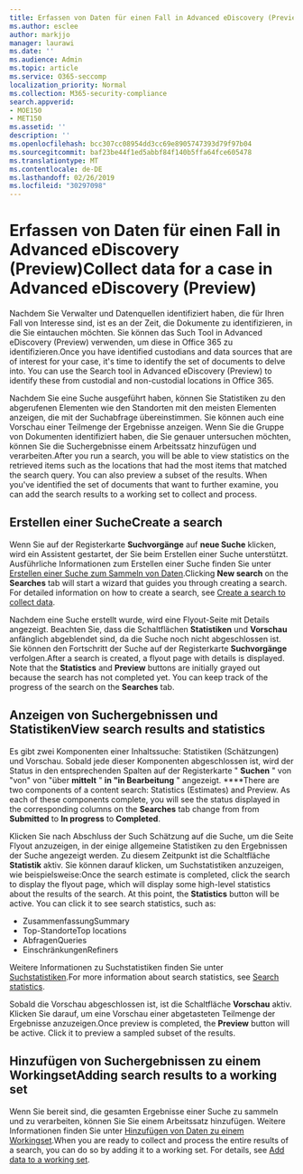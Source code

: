 ```yaml
---
title: Erfassen von Daten für einen Fall in Advanced eDiscovery (Preview)
ms.author: esclee
author: markjjo
manager: laurawi
ms.date: ''
ms.audience: Admin
ms.topic: article
ms.service: O365-seccomp
localization_priority: Normal
ms.collection: M365-security-compliance
search.appverid:
- MOE150
- MET150
ms.assetid: ''
description: ''
ms.openlocfilehash: bcc307cc08954dd3cc69e8905747393d79f97b04
ms.sourcegitcommit: baf23be44f1ed5abbf84f140b5ffa64fce605478
ms.translationtype: MT
ms.contentlocale: de-DE
ms.lasthandoff: 02/26/2019
ms.locfileid: "30297098"
---
```

# <a name="collect-data-for-a-case-in-advanced-ediscovery-preview"></a><span data-ttu-id="815dd-102">Erfassen von Daten für einen Fall in Advanced eDiscovery (Preview)</span><span class="sxs-lookup"><span data-stu-id="815dd-102">Collect data for a case in Advanced eDiscovery (Preview)</span></span>

<span data-ttu-id="815dd-p101">Nachdem Sie Verwalter und Datenquellen identifiziert haben, die für Ihren Fall von Interesse sind, ist es an der Zeit, die Dokumente zu identifizieren, in die Sie eintauchen möchten. Sie können das Such Tool in Advanced eDiscovery (Preview) verwenden, um diese in Office 365 zu identifizieren.</span><span class="sxs-lookup"><span data-stu-id="815dd-p101">Once you have identified custodians and data sources that are of interest for your case, it's time to identify the set of documents to delve into. You can use the Search tool in Advanced eDiscovery (Preview) to identify these from custodial and non-custodial locations in Office 365.</span></span>

<span data-ttu-id="815dd-p102">Nachdem Sie eine Suche ausgeführt haben, können Sie Statistiken zu den abgerufenen Elementen wie den Standorten mit den meisten Elementen anzeigen, die mit der Suchabfrage übereinstimmen. Sie können auch eine Vorschau einer Teilmenge der Ergebnisse anzeigen. Wenn Sie die Gruppe von Dokumenten identifiziert haben, die Sie genauer untersuchen möchten, können Sie die Suchergebnisse einem Arbeitssatz hinzufügen und verarbeiten.</span><span class="sxs-lookup"><span data-stu-id="815dd-p102">After you run a search, you will be able to view statistics on the retrieved items such as the locations that had the most items that matched the search query. You can also preview a subset of the results. When you've identified the set of documents that want to further examine, you can add the search results to a working set to collect and process.</span></span>

## <a name="create-a-search"></a><span data-ttu-id="815dd-108">Erstellen einer Suche</span><span class="sxs-lookup"><span data-stu-id="815dd-108">Create a search</span></span>

<span data-ttu-id="815dd-p103">Wenn Sie auf der Registerkarte **Suchvorgänge** auf **neue Suche** klicken, wird ein Assistent gestartet, der Sie beim Erstellen einer Suche unterstützt. Ausführliche Informationen zum Erstellen einer Suche finden Sie unter [Erstellen einer Suche zum Sammeln von Daten](create-search-to-collect-data.md).</span><span class="sxs-lookup"><span data-stu-id="815dd-p103">Clicking **New search** on the **Searches** tab will start a wizard that guides you through creating a search. For detailed information on how to create a search, see [Create a search to collect data](create-search-to-collect-data.md).</span></span>

<span data-ttu-id="815dd-p104">Nachdem eine Suche erstellt wurde, wird eine Flyout-Seite mit Details angezeigt. Beachten Sie, dass die Schaltflächen **Statistiken** und **Vorschau** anfänglich abgeblendet sind, da die Suche noch nicht abgeschlossen ist. Sie können den Fortschritt der Suche auf der Registerkarte **Suchvorgänge** verfolgen.</span><span class="sxs-lookup"><span data-stu-id="815dd-p104">After a search is created, a flyout page with details is displayed. Note that the **Statistics** and **Preview** buttons are initially grayed out because the search has not completed yet. You can keep track of the progress of the search on the **Searches** tab.</span></span>

## <a name="view-search-results-and-statistics"></a><span data-ttu-id="815dd-114">Anzeigen von Suchergebnissen und Statistiken</span><span class="sxs-lookup"><span data-stu-id="815dd-114">View search results and statistics</span></span>
<span data-ttu-id="815dd-p105">Es gibt zwei Komponenten einer Inhaltssuche: Statistiken (Schätzungen) und Vorschau. Sobald jede dieser Komponenten abgeschlossen ist, wird der Status in den entsprechenden Spalten auf der Registerkarte " **Suchen** " von "von" von "über **mittelt** " **in "in Bearbeitung** " angezeigt. \*\*\*\*</span><span class="sxs-lookup"><span data-stu-id="815dd-p105">There are two components of a content search: Statistics (Estimates) and Preview. As each of these components complete, you will see the status displayed in the corresponding columns on the **Searches** tab change from from **Submitted** to **In progress** to **Completed**.</span></span>

<span data-ttu-id="815dd-p106">Klicken Sie nach Abschluss der Such Schätzung auf die Suche, um die Seite Flyout anzuzeigen, in der einige allgemeine Statistiken zu den Ergebnissen der Suche angezeigt werden. Zu diesem Zeitpunkt ist die Schaltfläche **Statistik** aktiv. Sie können darauf klicken, um Suchstatistiken anzuzeigen, wie beispielsweise:</span><span class="sxs-lookup"><span data-stu-id="815dd-p106">Once the search estimate is completed, click the search to display the flyout page, which will display some high-level statistics about the results of the search. At this point, the **Statistics** button will be active. You can click it to see search statistics, such as:</span></span>

- <span data-ttu-id="815dd-120">Zusammenfassung</span><span class="sxs-lookup"><span data-stu-id="815dd-120">Summary</span></span>
- <span data-ttu-id="815dd-121">Top-Standorte</span><span class="sxs-lookup"><span data-stu-id="815dd-121">Top locations</span></span>
- <span data-ttu-id="815dd-122">Abfragen</span><span class="sxs-lookup"><span data-stu-id="815dd-122">Queries</span></span>
- <span data-ttu-id="815dd-123">Einschränkungen</span><span class="sxs-lookup"><span data-stu-id="815dd-123">Refiners</span></span>

<span data-ttu-id="815dd-124">Weitere Informationen zu Suchstatistiken finden Sie unter [Suchstatistiken](search-statistics.md).</span><span class="sxs-lookup"><span data-stu-id="815dd-124">For more information about search statistics, see [Search statistics](search-statistics.md).</span></span>

<span data-ttu-id="815dd-p107">Sobald die Vorschau abgeschlossen ist, ist die Schaltfläche **Vorschau** aktiv. Klicken Sie darauf, um eine Vorschau einer abgetasteten Teilmenge der Ergebnisse anzuzeigen.</span><span class="sxs-lookup"><span data-stu-id="815dd-p107">Once preview is completed, the **Preview** button will be active. Click it to preview a sampled subset of the results.</span></span>

## <a name="adding-search-results-to-a-working-set"></a><span data-ttu-id="815dd-127">Hinzufügen von Suchergebnissen zu einem Workingset</span><span class="sxs-lookup"><span data-stu-id="815dd-127">Adding search results to a working set</span></span>

<span data-ttu-id="815dd-p108">Wenn Sie bereit sind, die gesamten Ergebnisse einer Suche zu sammeln und zu verarbeiten, können Sie Sie einem Arbeitssatz hinzufügen. Weitere Informationen finden Sie unter [Hinzufügen von Daten zu einem Workingset](add-data-to-working-set.md).</span><span class="sxs-lookup"><span data-stu-id="815dd-p108">When you are ready to collect and process the entire results of a search, you can do so by adding it to a working set. For details, see [Add data to a working set](add-data-to-working-set.md).</span></span> 